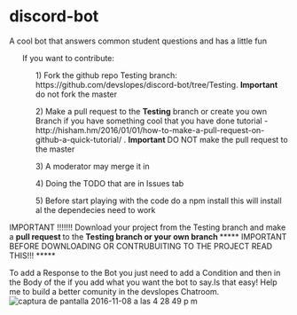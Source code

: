 # discord-bot
A cool bot that answers common student questions and has a little fun
<br/>

<ul>
If you want to contribute:
<ol>  1) Fork the github repo Testing branch: https://github.com/devslopes/discord-bot/tree/Testing. <b>Important</b> do not fork the master </ol>
<ol>  2) Make a pull request to the <b>Testing</b> branch or create you own Branch if you have something cool that you have done tutorial - http://hisham.hm/2016/01/01/how-to-make-a-pull-request-on-github-a-quick-tutorial/ . <b> Important </b> DO NOT make the pull request to the master </ol>
<ol>  3) A moderator may merge it in </ol>
<ol>  4) Doing the TODO that are in Issues tab </ol>
<ol>  5)  Before start playing with the code do a npm install this will install al the dependecies need to work </ol>
</ul>

 IMPORTANT !!!!!!! Download your project from the Testing branch and make a <b> pull request </b> to the <b> Testing branch or your own branch </b>  ***** IMPORTANT BEFORE DOWNLOADING OR CONTRUBUITING TO THE PROJECT READ THIS!!! ***** 


To add a Response to the Bot you just need to add a Condition and then in the Body of the if you add what you want the bot to say.Is that easy! Help me to build a better comunity in the devslopes Chatroom. 
![captura de pantalla 2016-11-08 a las 4 28 49 p m](https://cloud.githubusercontent.com/assets/18028544/20121615/ed95574a-a5e8-11e6-92fa-0ae39d560ca6.png)



